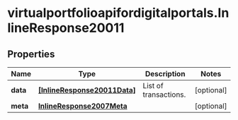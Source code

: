 # virtualportfolioapifordigitalportals.InlineResponse20011

## Properties

Name | Type | Description | Notes
------------ | ------------- | ------------- | -------------
**data** | [**[InlineResponse20011Data]**](InlineResponse20011Data.md) | List of transactions. | [optional] 
**meta** | [**InlineResponse2007Meta**](InlineResponse2007Meta.md) |  | [optional] 



